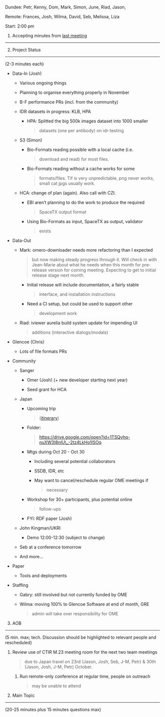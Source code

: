 Dundee: Petr, Kenny, Dom, Mark, Simon, June, Riad, Jason,

Remote: Frances, Josh, Wilma, David, Seb, Melissa, Liza

Start: 2:00 pm

1. Accepting minutes from [<u>last meeting</u>](https://drive.google.com/open?id=1TndXeC3wQSZVEaB5ZGpEAaPRl1QAufSI)
-------------------------------------------------------------------------------------------------------------------

2. Project Status
-----------------

(2-3 minutes each)

-   Data-In (Josh)

    -   Various ongoing things

    -   Planning to organise everything properly in November

    -   B-F performance PRs (incl. from the community)

    -   IDR datasets in progress: KLB, HPA

        -   HPA: Splitted the big 500k images dataset into 1000 smaller
            > datasets (one per antibody) on idr-testing

    -   S3 (Simon)

        -   Bio-Formats reading possible with a local cache (i.e.
            > download and read) for most files.

        -   Bio-Formats reading without a cache works for some
            > formats/files. Tif is very unpredictable, png never works,
            > small cat jpgs usually work.

    -   HCA: change of plan (again). Also call with CZI.

        -   EBI aren’t planning to do the work to produce the required
            > SpaceTX output format

        -   Using Bio-Formats as input, SpaceTX as output, validator
            > exists

-   Data-Out

    -   Mark: omero-downloader needs more refactoring than I expected
        > but now making steady progress through it. Will check in with
        > Jean-Marie about what he needs when this month for pre-release
        > version for coming meeting. Expecting to get to initial
        > release stage next month.

        -   Initial release will include documentation, a fairly stable
            > interface, and installation instructions

        -   Need a CI setup, but could be used to support other
            > development work

    -   Riad: iviewer aurelia build system update for impending UI
        > additions (interactive dialogs/modals)

-   Glencoe (Chris)

    -   Lots of file formats PRs

-   Community

    -   Sanger

        -   Omer (Josh) (+ new developer starting next year)

        -   Seed grant for HCA

    -   Japan

        -   Upcoming trip
            > ([<u>itinerary</u>](https://drive.google.com/drive/u/1/folders/1TSQyhq-nuXW3I8nIU_-2tz4LkHo1ISOq))

        -   Folder:
            > [<u>https://drive.google.com/open?id=1TSQyhq-nuXW3I8nIU\_-2tz4LkHo1ISOq</u>](https://drive.google.com/open?id=1TSQyhq-nuXW3I8nIU_-2tz4LkHo1ISOq)

        -   Mtgs during Oct 20 - Oct 30

            -   Including several potential collaborators

            -   SSDB, IDR, etc

            -   May want to cancel/reschedule regular OME meetings if
                > necessary

        -   Workshop for 30+ participants, plus potential online
            > follow-ups

        -   FYI: RDF paper (Josh)

    -   John Kingman/UKRI

        -   Demo 12:00-12:30 (subject to change)

    -   Seb at a conference tomorrow

    -   And more…

-   Paper

    -   Tools and deployments

-   Staffing

    -   Gabry: still involved but not currently funded by OME

    -   Wilma: moving 100% to Glencoe Software at end of month, GRE
        > admin will take over responsibility for OME

3. AOB
------

(5 min. max; tech. Discussion should be highlighted to relevant people
and rescheduled)

1.  Review use of CTIR M.23 meeting room for the next two team meetings
    > due to Japan travel on 23rd (Jason, Josh, Seb, J-M, Petr) & 30th
    > (Jason, Josh, J-M, Petr) October.

    1.  Run remote-only conference at regular time, people on outreach
        > may be unable to attend

4. Main Topic
-------------

(20-25 minutes plus 15 minutes questions max)

